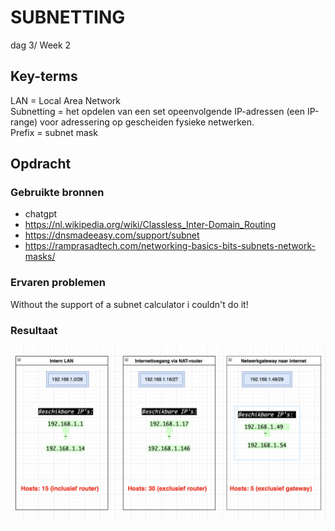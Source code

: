 # SUBNETTING

dag 3/ Week 2


## Key-terms
LAN = Local Area Network <br>
Subnetting = het opdelen van een set opeenvolgende IP-adressen (een IP-range) voor adressering op gescheiden fysieke netwerken. <br>
Prefix = subnet mask
## Opdracht
### Gebruikte bronnen
- chatgpt
- https://nl.wikipedia.org/wiki/Classless_Inter-Domain_Routing
- https://dnsmadeeasy.com/support/subnet
- https://ramprasadtech.com/networking-basics-bits-subnets-network-masks/


### Ervaren problemen
Without the support of a subnet calculator i couldn't do it!

### Resultaat


![Alt text](<../00_includes/Subnetting diagram .png>)



